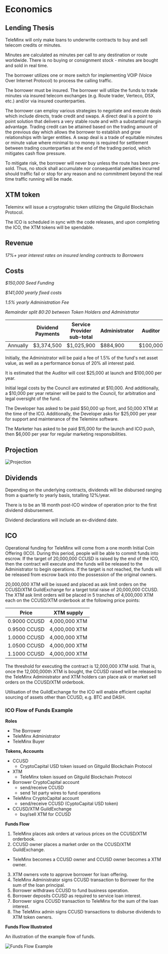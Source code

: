 # Economics

## Lending Thesis 

TeleMinx will only make loans to underwrite contracts to buy and sell telecom credits or minutes.

Minutes are calculated as minutes per call to any destination or route worldwide. There is no buying or consignment stock - minutes are bought and sold in real time.

The borrower utilizes one or more switch for implementing VOIP (Voice Over Internet Protocol) to process the calling traffic.

The borrower must be insured. The borrower will utilize the funds to trade minutes via insured telecom exchanges (e.g. Route trader, Verteco, DSX, etc.) and/or via insured counterparties.

The borrower can employ various strategies to negotiate and execute deals which include directs, trade credit and swaps. A direct deal is a point to point solution that delivers a very stable route and with a substantial margin advantage. Trading credit can be attained based on the trading amount of the previous day which allows the borrower to establish and grow relationships with larger entities. A swap deal is a trade of equitable minutes or minute value where minimal to no money is required for settlement between trading counterparties at the end of the trading period, which mitigates cash flow pressure.

To mitigate risk, the borrower will never buy unless the route has been pre-sold.  Thus, no stock shall accumulate nor consequential penalties incurred should traffic fail or stop for any reason and no commitment beyond the real time traffic running will be made.

## XTM token

Teleminx will issue a cryptograhic token utilizing the Gitguild Blockchain Protocol.

The ICO is scheduled in sync with the code releases, and upon completing the ICO, the XTM tokens will be spendable.

## Revenue

*17%+ year interest rates on insured lending contracts to Borrowers*

## Costs

*$150,000 Seed Funding*

*$141,000 yearly fixed costs*

*1.5% yearly Administration Fee*

*Remainder split 80:20 between Token Holders and Administrator*

|          | Dividend Payments | Service Provider sub-total | Administrator | Auditor  | Council | Developer | Marketer | Token Holder |
|----------|-------------------|------------------------|---------------|----------|---------|-----------|----------|--------------|
| Annually | $3,374,500        | $1,025,900             | $884,900      | $100,000 | $10,000 | $25,000   | $6,000   | $2,348,600   |

Initially, the Administrator will be paid a fee of 1.5% of the fund's net asset value, as well as a performance bonus of 20% all interest paid.

It is estimated that the Auditor will cost $25,000 at launch and $100,000 per year.

Initial legal costs by the Council are estimated at $10,000. And additionally, a $10,000 per year retainer will be paid to the Council, for arbitration and legal oversight of the fund.

The Developer has asked to be paid $50,000 up front, and 50,000 XTM at the time of the ICO. Additionally, the Developer asks for $25,000 per year for support and maintenance of the Teleminx software.

The Marketer has asked to be paid $15,000 for the launch and ICO push, then $6,000 per year for regular marketing responsibilities.


## Projection

![Projection](http://i.imgur.com/yICUqQ8.jpg)

## Dividends

Depending on the underlying contracts, dividends will be disbursed ranging from a quarterly to yearly basis, totalling 12%/year.

There is to be an 18 month post-ICO window of operation prior to the first dividend disbursement.

Dividend declarations will include an ex-dividend date.

## ICO

Operational funding for TeleMinx will come from a one month Initial Coin Offering (ICO). During this period, people will be able to commit funds into escrow. If the target of 20,000,000 CCUSD is raised by the end of the ICO, then the contract will execute and the funds will be released to the Administrator to begin operations. If the target is not reached, the funds will be released from escrow back into the possession of the original owners.

20,000,000 XTM will be issued and placed as ask limit orders on the CCUSD/XTM GuildExchange for a target total raise of 20,000,000 CCUSD. The XTM ask limit orders will be placed in 5 tranches of 4,000,000 XTM each on the CCUSD/XTM orderbook at the following price points:

| Price        | XTM supply    |
|--------------|---------------|
| 0.9000 CCUSD | 4,000,000 XTM |
| 0.9500 CCUSD | 4,000,000 XTM |
| 1.0000 CCUSD | 4,000,000 XTM |
| 1.0500 CCUSD | 4,000,000 XTM |
| 1.1000 CCUSD | 4,000,000 XTM |

The threshold for executing the contract is 12,000,000 XTM sold. That is, once the 12,000,000th XTM is bought, the CCUSD raised will be released to the TeleMinx Administrator and XTM holders can place ask or market sell orders on the CCUSD/XTM orderbook.

Utilisation of the GuildExchange for the ICO will enable efficient capital sourcing of assets other than CCUSD, e.g. BTC and DASH.

### ICO Flow of Funds Example

**Roles**
+ The Borrower
+ TeleMinx Administrator
+ TeleMinx Buyer

**Tokens, Accounts**
+ CCUSD
  * CryptoCapital USD token issued on Gitguild Blockchain Protocol
+ XTM 
  * TeleMinx token issued on Gitguild Blockchain Protocol
+ Borrower CryptoCapital account
  * send/receive CCUSD
  * send 1st party wires to fund operations
+ TeleMinx CryptoCapital account
  * send/receive CCUSD (CyptoCapital USD token)
+ CCUSD/XTM GuildExchange
  * buy/sell XTM for CCUSD

**Funds Flow**

1. TeleMinx places ask orders at various prices on the CCUSD/XTM orderbook.
2. CCUSD owner places a market order on the CCUSD/XTM GuildExchange.
  * TeleMinx becomes a CCUSD owner and CCUSD owner becomes a XTM owner.
3. XTM owners vote to approve borrower for loan offering.
4. TeleMinx Administrator signs CCUSD transaction to Borrower for the sum of the loan principal.
5. Borrower withdraws CCUSD to fund business operation.
6. Borrower deposits CCUSD as required to service loan interest.
7. Borrower signs CCUSD transaction to TeleMinx for the sum of the loan interest.
8. The TeleMinx admin signs CCUSD transactions to disburse dividends to XTM token owners.

**Funds Flow Illustrated**

An illustration of the example flow of funds.

![Funds Flow Example](http://i.imgur.com/rEPvKWJ.png)


